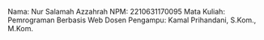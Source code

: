 Nama: Nur Salamah Azzahrah
NPM: 2210631170095
Mata Kuliah: Pemrograman Berbasis Web
Dosen Pengampu: Kamal Prihandani, S.Kom., M.Kom.
